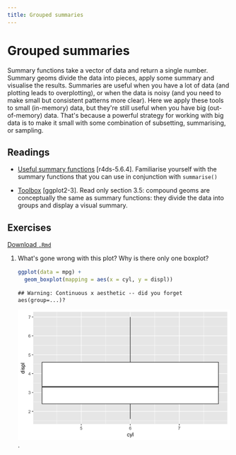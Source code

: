 ```yaml
---
title: Grouped summaries
---
```


<!-- Generated automatically from data-summaries.yml. Do not edit by hand -->

# Grouped summaries

Summary functions take a vector of data and return a single number. Summary
geoms divide the data into pieces, apply some summary and visualise the
results. Summaries are useful when you have a lot of data (and plotting leads
to overplotting), or when the data is noisy (and you need to make small but
consistent patterns more clear). Here we apply these tools to small (in-memory)
data, but they're still useful when you have big (out-of-memory) data. That's
because a powerful strategy for working with big data is to make it small with
some combination of subsetting, summarising, or sampling.

## Readings

  * [Useful summary functions](http://r4ds.had.co.nz/transform.html#summarise-funs) [r4ds-5.6.4].
    Familiarise yourself with the summary functions that you can use in
    conjunction with `summarise()`

  * [Toolbox](http://link.springer.com.ezproxy.stanford.edu/chapter/10.1007/978-3-319-24277-4_3) [ggplot2-3].
    Read only section 3.5: compound geoms are conceptually the same as summary
    functions: they divide the data into groups and display a visual summary.


## Exercises
[Download `.Rmd`](data-summaries-exercises.Rmd)


1.  What's gone wrong with this plot? Why is there only one boxplot?

    ``` r
    ggplot(data = mpg) +
      geom_boxplot(mapping = aes(x = cyl, y = displ))
    ```

        ## Warning: Continuous x aesthetic -- did you forget aes(group=...)?

    ![](data-summaries-exercises_files/figure-markdown_github/unnamed-chunk-1-1.png) .

